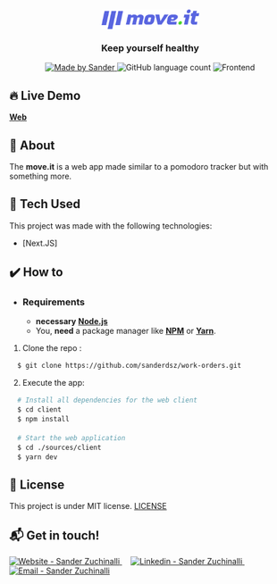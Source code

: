 <h3 align="center">
    <img alt="Logo" title="#logo" width="175px" src=".github/logo.png">
    <br><br>
    <b>Keep yourself healthy</b> 
</h3>

<p align="center">
  <a href="https://www.linkedin.com/in/sandersz/">
    <img alt="Made by Sander" src="https://img.shields.io/badge/made%20by-sanderdsz-%2304D361">
  </a>

  <img alt="GitHub language count" src="https://img.shields.io/github/languages/count/sanderdsz/moveit?color=%2304D361">

  <img alt="Frontend" src="https://img.shields.io/badge/web-nextjs-black">
</p>

## :fire: Live Demo

**[Web](https://moveit-nextjs-rust.vercel.app/)**

## :bookmark: About

The <strong>move.it</strong> is a web app made similar to a pomodoro tracker but with something more.

## :rocket: Tech Used

This project was made with the following technologies:

- [Next.JS]

## :heavy_check_mark: How to

- ### **Requirements**

  - **necessary** **[Node.js](https://nodejs.org/en/)**
  - You, **need** a package manager like **[NPM](https://www.npmjs.com/)** or **[Yarn](https://yarnpkg.com/)**.

1. Clone the repo :

```sh
  $ git clone https://github.com/sanderdsz/work-orders.git
```

2. Execute the app:

```sh
  # Install all dependencies for the web client
  $ cd client
  $ npm install

  # Start the web application
  $ cd ./sources/client
  $ yarn dev

```

## :memo: License

This project is under MIT license. [LICENSE](LICENSE.md)

## :mailbox_with_mail: Get in touch!

<a href="https://sanderzuchinalli.netlify.app/" target="_blank" >
  <img alt="Website - Sander Zuchinalli" src="https://img.shields.io/badge/Website--%23F8952D?style=social">
</a>&nbsp;&nbsp;&nbsp;
<a href="https://www.linkedin.com/in/sandersz/" target="_blank" >
  <img alt="Linkedin - Sander Zuchinalli" src="https://img.shields.io/badge/Linkedin--%23F8952D?style=social&logo=linkedin">
</a>&nbsp;&nbsp;&nbsp;
<a href="mailto:sanderdsz@gmail.com" target="_blank" >
  <img alt="Email - Sander Zuchinalli" src="https://img.shields.io/badge/Email--%23F8952D?style=social&logo=gmail">
</a> 
